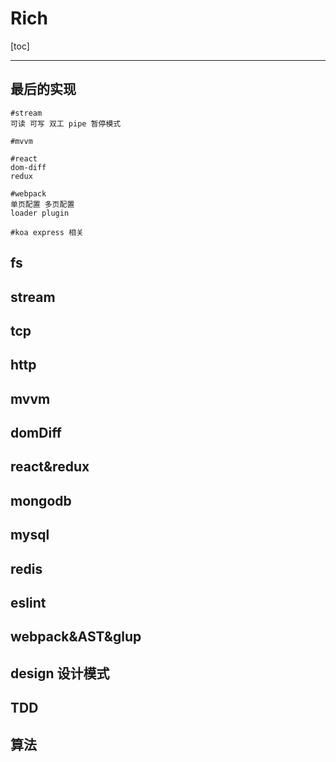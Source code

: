 # Rich

[toc]

---
## 最后的实现
```
#stream
可读 可写 双工 pipe 暂停模式

#mvvm

#react
dom-diff
redux

#webpack
单页配置 多页配置
loader plugin

#koa express 相关
```

## fs


## stream


## tcp


## http


## mvvm


## domDiff


## react&redux


## mongodb


## mysql


## redis


## eslint


## webpack&AST&glup


## design 设计模式


## TDD


## 算法
